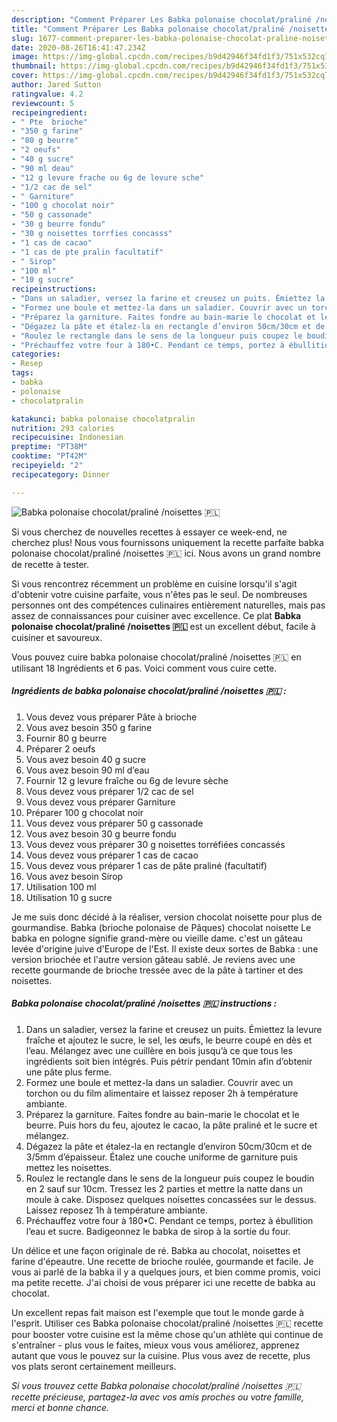 ```yaml
---
description: "Comment Préparer Les Babka polonaise chocolat/praliné /noisettes 🇵🇱"
title: "Comment Préparer Les Babka polonaise chocolat/praliné /noisettes 🇵🇱"
slug: 1677-comment-preparer-les-babka-polonaise-chocolat-praline-noisettes
date: 2020-08-26T16:41:47.234Z
image: https://img-global.cpcdn.com/recipes/b9d42946f34fd1f3/751x532cq70/babka-polonaise-chocolatpraline-noisettes-🇵🇱-photo-principale-de-la-recette.jpg
thumbnail: https://img-global.cpcdn.com/recipes/b9d42946f34fd1f3/751x532cq70/babka-polonaise-chocolatpraline-noisettes-🇵🇱-photo-principale-de-la-recette.jpg
cover: https://img-global.cpcdn.com/recipes/b9d42946f34fd1f3/751x532cq70/babka-polonaise-chocolatpraline-noisettes-🇵🇱-photo-principale-de-la-recette.jpg
author: Jared Sutton
ratingvalue: 4.2
reviewcount: 5
recipeingredient:
- " Pte  brioche"
- "350 g farine"
- "80 g beurre"
- "2 oeufs"
- "40 g sucre"
- "90 ml deau"
- "12 g levure frache ou 6g de levure sche"
- "1/2 cac de sel"
- " Garniture"
- "100 g chocolat noir"
- "50 g cassonade"
- "30 g beurre fondu"
- "30 g noisettes torrfies concasss"
- "1 cas de cacao"
- "1 cas de pte pralin facultatif"
- " Sirop"
- "100 ml"
- "10 g sucre"
recipeinstructions:
- "Dans un saladier, versez la farine et creusez un puits. Émiettez la levure fraîche et ajoutez le sucre, le sel, les œufs, le beurre coupé en dès et l’eau. Mélangez avec une cuillère en bois jusqu’à ce que tous les ingrédients soit bien intégrés. Puis pétrir pendant 10min afin d’obtenir une pâte plus ferme."
- "Formez une boule et mettez-la dans un saladier. Couvrir avec un torchon ou du film alimentaire et laissez reposer 2h à température ambiante."
- "Préparez la garniture. Faites fondre au bain-marie le chocolat et le beurre. Puis hors du feu, ajoutez le cacao, la pâte praliné et le sucre et mélangez."
- "Dégazez la pâte et étalez-la en rectangle d’environ 50cm/30cm et de 3/5mm d’épaisseur. Étalez une couche uniforme de garniture puis mettez les noisettes."
- "Roulez le rectangle dans le sens de la longueur puis coupez le boudin en 2 sauf sur 10cm. Tressez les 2 parties et mettre la natte dans un moule à cake. Disposez quelques noisettes concassées sur le dessus. Laissez reposez 1h à température ambiante."
- "Préchauffez votre four à 180•C. Pendant ce temps, portez à ébullition l’eau et sucre. Badigeonnez le babka de sirop à la sortie du four."
categories:
- Resep
tags:
- babka
- polonaise
- chocolatpralin

katakunci: babka polonaise chocolatpralin 
nutrition: 293 calories
recipecuisine: Indonesian
preptime: "PT38M"
cooktime: "PT42M"
recipeyield: "2"
recipecategory: Dinner

---
```



![Babka polonaise chocolat/praliné /noisettes 🇵🇱](https://img-global.cpcdn.com/recipes/b9d42946f34fd1f3/751x532cq70/babka-polonaise-chocolatpraline-noisettes-🇵🇱-photo-principale-de-la-recette.jpg)

Si vous cherchez de nouvelles recettes à essayer ce week-end, ne cherchez plus! Nous vous fournissons uniquement la recette parfaite babka polonaise chocolat/praliné /noisettes 🇵🇱 ici. Nous avons un grand nombre de recette à tester.

Si vous rencontrez récemment un problème en cuisine lorsqu'il s'agit d'obtenir votre cuisine parfaite, vous n'êtes pas le seul. De nombreuses personnes ont des compétences culinaires entièrement naturelles, mais pas assez de connaissances pour cuisiner avec excellence. Ce plat <strong> Babka polonaise chocolat/praliné /noisettes 🇵🇱 </strong> est un excellent début, facile à cuisiner et savoureux.

<!--inarticleads1-->

Vous pouvez cuire babka polonaise chocolat/praliné /noisettes 🇵🇱 en utilisant 18 Ingrédients et 6 pas. Voici comment vous cuire cette.

##### Ingrédients de babka polonaise chocolat/praliné /noisettes 🇵🇱 :

1. Vous devez vous préparer  Pâte à brioche
1. Vous avez besoin 350 g farine
1. Fournir 80 g beurre
1. Préparer 2 oeufs
1. Vous avez besoin 40 g sucre
1. Vous avez besoin 90 ml d’eau
1. Fournir 12 g levure fraîche ou 6g de levure sèche
1. Vous devez vous préparer 1/2 cac de sel
1. Vous devez vous préparer  Garniture
1. Préparer 100 g chocolat noir
1. Vous devez vous préparer 50 g cassonade
1. Vous avez besoin 30 g beurre fondu
1. Vous devez vous préparer 30 g noisettes torréfiées concassés
1. Vous devez vous préparer 1 cas de cacao
1. Vous devez vous préparer 1 cas de pâte praliné (facultatif)
1. Vous avez besoin  Sirop
1. Utilisation 100 ml
1. Utilisation 10 g sucre


Je me suis donc décidé à la réaliser, version chocolat noisette pour plus de gourmandise. Babka (brioche polonaise de Pâques) chocolat noisette Le babka en pologne signifie grand-mère ou vieille dame. c&#39;est un gâteau levée d&#39;origine juive d&#39;Europe de l&#39;Est. Il existe deux sortes de Babka : une version briochée et l&#39;autre version gâteau sablé. Je reviens avec une recette gourmande de brioche tressée avec de la pâte à tartiner et des noisettes. 

<!--inarticleads2-->

##### Babka polonaise chocolat/praliné /noisettes 🇵🇱 instructions :

1. Dans un saladier, versez la farine et creusez un puits. Émiettez la levure fraîche et ajoutez le sucre, le sel, les œufs, le beurre coupé en dès et l’eau. Mélangez avec une cuillère en bois jusqu’à ce que tous les ingrédients soit bien intégrés. Puis pétrir pendant 10min afin d’obtenir une pâte plus ferme.
1. Formez une boule et mettez-la dans un saladier. Couvrir avec un torchon ou du film alimentaire et laissez reposer 2h à température ambiante.
1. Préparez la garniture. Faites fondre au bain-marie le chocolat et le beurre. Puis hors du feu, ajoutez le cacao, la pâte praliné et le sucre et mélangez.
1. Dégazez la pâte et étalez-la en rectangle d’environ 50cm/30cm et de 3/5mm d’épaisseur. Étalez une couche uniforme de garniture puis mettez les noisettes.
1. Roulez le rectangle dans le sens de la longueur puis coupez le boudin en 2 sauf sur 10cm. Tressez les 2 parties et mettre la natte dans un moule à cake. Disposez quelques noisettes concassées sur le dessus. Laissez reposez 1h à température ambiante.
1. Préchauffez votre four à 180•C. Pendant ce temps, portez à ébullition l’eau et sucre. Badigeonnez le babka de sirop à la sortie du four.


Un délice et une façon originale de ré. Babka au chocolat, noisettes et farine d&#39;épeautre. Une recette de brioche roulée, gourmande et facile. Je vous ai parlé de la babka il y a quelques jours, et bien comme promis, voici ma petite recette. J&#39;ai choisi de vous préparer ici une recette de babka au chocolat. 

<!--inarticleads1-->

<p>
Un excellent repas fait maison est l'exemple que tout le monde garde à l'esprit. Utiliser ces Babka polonaise chocolat/praliné /noisettes 🇵🇱 recette pour booster votre cuisine est la même chose qu'un athlète qui continue de s'entraîner - plus vous le faites, mieux vous vous améliorez, apprenez autant que vous le pouvez sur la cuisine. Plus vous avez de recette, plus vos plats seront certainement meilleurs.
</p>

<p>
<i>Si vous trouvez cette Babka polonaise chocolat/praliné /noisettes 🇵🇱 recette précieuse, partagez-la avec vos amis proches ou votre famille, merci et bonne chance.</i>
</p>
